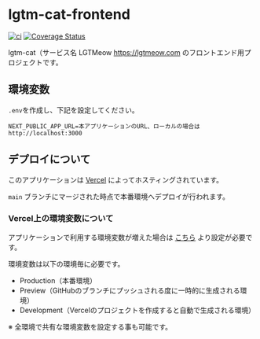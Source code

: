 # lgtm-cat-frontend

[![ci](https://github.com/nekochans/lgtm-cat-frontend/actions/workflows/ci.yml/badge.svg)](https://github.com/nekochans/lgtm-cat-frontend/actions/workflows/ci.yml)
[![Coverage Status](https://coveralls.io/repos/github/nekochans/lgtm-cat-frontend/badge.svg?branch=main)](https://coveralls.io/github/nekochans/lgtm-cat-frontend?branch=main)

lgtm-cat（サービス名 LGTMeow https://lgtmeow.com  のフロントエンド用プロジェクトです。

## 環境変数

`.env`を作成し、下記を設定してください。

```
NEXT_PUBLIC_APP_URL=本アプリケーションのURL、ローカルの場合は http://localhost:3000
```

## デプロイについて

このアプリケーションは [Vercel](https://vercel.com) によってホスティングされています。 

`main` ブランチにマージされた時点で本番環境へデプロイが行われます。

### Vercel上の環境変数について

アプリケーションで利用する環境変数が増えた場合は [こちら](https://vercel.com/nekochans/lgtm-cat-frontend/settings/environment-variables) より設定が必要です。

環境変数は以下の環境毎に必要です。

- Production（本番環境）
- Preview（GitHubのブランチにプッシュされる度に一時的に生成される環境）
- Development（Vercelのプロジェクトを作成すると自動で生成される環境）

※ 全環境で共有な環境変数を設定する事も可能です。
